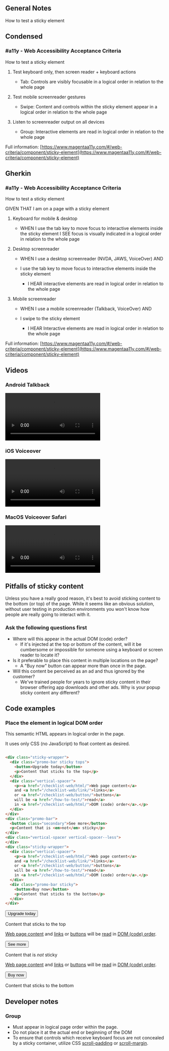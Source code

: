 ## General Notes

How to test a sticky element

## Condensed

### #a11y - Web Accessibility Acceptance Criteria

How to test a sticky element

1. Test keyboard only, then screen reader + keyboard actions

   - Tab: Controls are visibly focusable in a logical order in relation to the whole page

2. Test mobile screenreader gestures

    - Swipe: Content and controls within the sticky element appear in a logical order in relation to the whole page

3. Listen to screenreader output on all devices

   - Group: Interactive elements are read in logical order in relation to the whole page


Full information: [https://www.magentaa11y.com/#/web-criteria/component/sticky-element](https://www.magentaa11y.com/#/web-criteria/component/sticky-element)

## Gherkin

### #a11y - Web Accessibility Acceptance Criteria

How to test a sticky element

GIVEN THAT I am on a page with a sticky element

1. Keyboard for mobile & desktop

   - WHEN I use the tab key to move focus to interactive elements inside the sticky element I SEE focus is visually indicated in a logical order in relation to the whole page

2. Desktop screenreader

   - WHEN I use a desktop screenreader (NVDA, JAWS, VoiceOver) AND

   - I use the tab key to move focus to interactive elements inside the sticky element
      - I HEAR interactive elements are read in logical order in relation to the whole page

3. Mobile screenreader

   - WHEN I use a mobile screenreader (Talkback, VoiceOver) AND

   - I swipe to the sticky element
      - I HEAR Interactive elements are read in logical order in relation to the whole page


Full information: [https://www.magentaa11y.com/#/web-criteria/component/sticky-element](https://www.magentaa11y.com/#/web-criteria/component/sticky-element)

<!-- ## Developer Notes

### Name

- Typically doesn’t have a name or description since there must be only one instance per page. -->

## Videos

### Android Talkback
<video controls>
  <source src="media/video/web/sticky/Android Talkback-sticky-content.webm" type="video/webm">
  Your browser does not support the video tag.
</video>

### iOS Voiceover
<video controls>
  <source src="media/video/web/sticky/iOS Voiceover-sticky-content.webm" type="video/webm">
  Your browser does not support the video tag.
</video>

### MacOS Voiceover Safari
<video controls>
  <source src="media/video/web/sticky/MacOS-Voiceover-Safari-sticky-content.webm" type="video/webm">
  Your browser does not support the video tag.
</video>



## Pitfalls of sticky content

Unless you have a really good reason, it's best to avoid sticking content to the bottom (or top) of the page. While it seems like an obvious solution, without user testing in production environments you won't know how people are really going to interact with it.

### Ask the following questions first

- Where will this appear in the actual DOM (code) order?
  - If it's injected at the top or bottom of the content, will it be cumbersome or impossible for someone using a keyboard or screen reader to locate it?
- Is it preferable to place this content in multiple locations on the page?
  - A "Buy now" button can appear more than once in the page.
- Will this content be perceived as an ad and thus ignored by the customer?
  - We've trained people for years to ignore sticky content in their browser offering app downloads and other ads. Why is your popup sticky content any different?

## Code examples

### Place the element in logical DOM order

This semantic HTML appears in logical order in the page. 

It uses only CSS (no JavaScript) to float content as desired.

```html

<div class="sticky-wrapper">
  <div class="promo-bar sticky tops">
    <button>Upgrade today</button>
    <p>Content that sticks to the top</p>
  </div>
  <div class="vertical-spacer">
    <p><a href="/checklist-web/html/">Web page content</a> 
    and <a href="/checklist-web/link/">links</a>
    or <a href="/checklist-web/button/">buttons</a>
    will be <a href="/how-to-test/">read</a>  
    in <a href="/checklist-web/html/">DOM (code) order</a>.</p>
  </div>
</div>
<div class="promo-bar">
  <button class="secondary">See more</button>
  <p>Content that is <em>not</em> sticky</p>
</div>
<div class="vertical-spacer vertical-spacer--less">
</div>
<div class="sticky-wrapper">
  <div class="vertical-spacer">
    <p><a href="/checklist-web/html/">Web page content</a>
    and <a href="/checklist-web/link/">links</a>
    or <a href="/checklist-web/button/">buttons</a>
    will be <a href="/how-to-test/">read</a>  
    in <a href="/checklist-web/html/">DOM (code) order</a>.</p>
  </div>
  <div class="promo-bar sticky">
    <button>Buy now</button>
    <p>Content that sticks to the bottom</p>
  </div>
</div>
```


<example>
<div class="sticky-wrapper">
  <div class="promo-bar sticky top">
    <button class="Magentaa11y-button Magentaa11y-button--primary">Upgrade today</button>
    <p>Content that sticks to the top</p>
  </div>
  <div class="vertical-spacer">
    <p><a href="/checklist-web/html/">Web page content</a> 
    and <a href="/checklist-web/link/">links</a>
    or <a href="/checklist-web/button/">buttons</a>
    will be <a href="/how-to-test/">read</a>  
    in <a href="/checklist-web/html/">DOM (code) order</a>.</p>
  </div>
</div>
<div class="promo-bar">
  <button class="Magentaa11y-button Magentaa11y-button--primary">See more</button>
  <p>Content that is <em>not</em> sticky</p>
</div>
<div class="vertical-spacer vertical-spacer--less">
</div>
<div class="sticky-wrapper">
  <div class="vertical-spacer">
    <p><a href="/checklist-web/html/">Web page content</a>
    and <a href="/checklist-web/link/">links</a>
    or <a href="/checklist-web/button/">buttons</a>
    will be <a href="/how-to-test/">read</a>  
    in <a href="/checklist-web/html/">DOM (code) order</a>.</p>
  </div>
  <div class="promo-bar sticky">
    <button class="Magentaa11y-button Magentaa11y-button--primary">Buy now</button>
    <p>Content that sticks to the bottom</p>
  </div>
</div>
</example>


## Developer notes

### Group

- Must appear in logical page order within the page.
- Do not place it at the actual end or beginning of the DOM
- To ensure that controls which receive keyboard focus are not concealed by a sticky container, utilize CSS [scroll-padding](https://developer.mozilla.org/en-US/docs/Web/CSS/scroll-padding) or [scroll-margin](https://developer.mozilla.org/en-US/docs/Web/CSS/scroll-margin).